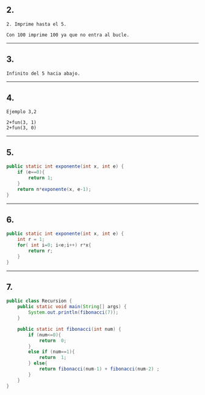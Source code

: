 ## 2.

    2. Imprime hasta el 5.
    
    Con 100 imprime 100 ya que no entra al bucle.

---

## 3.

    Infinito del 5 hacia abajo.

---

## 4.

    Ejemplo 3,2

    2+fun(3, 1) 
    2+fun(3, 0) 

---

## 5.

````java
public static int exponente(int x, int e) {
    if (e==0){
        return 1;
    }
    return n*exponente(x, e-1);
}
````

---

## 6.

````java
public static int exponente(int x, int e) {
    int r = 1;
    for( int i=0; i<e;i++) r*x{
        return r;
    }
}
````

---

## 7.

````java
public class Recursion {
    public static void main(String[] args) {
        System.out.println(fibonacci(7));
    }

    public static int fibonacci(int num) {
        if (num<=0){
            return  0;
        }
        else if (num==1){
            return  1;
        } else{
            return fibonacci(num-1) + fibonacci(num-2) ;
        }
    }
}
````



